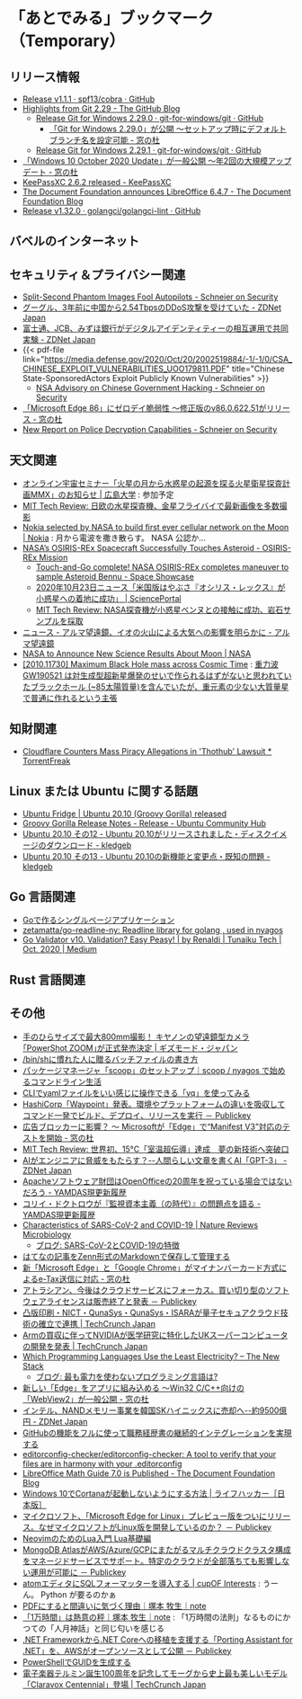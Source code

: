# 「あとでみる」ブックマーク（Temporary）

## リリース情報

- [Release v1.1.1 · spf13/cobra · GitHub](https://github.com/spf13/cobra/releases/tag/v1.1.1)
- [Highlights from Git 2.29 - The GitHub Blog](https://github.blog/2020-10-19-git-2-29-released/)
    - [Release Git for Windows 2.29.0 · git-for-windows/git · GitHub](https://github.com/git-for-windows/git/releases/tag/v2.29.0.windows.1)
        - [「Git for Windows 2.29.0」が公開 ～セットアップ時にデフォルトブランチ名を設定可能 - 窓の杜](https://forest.watch.impress.co.jp/docs/news/1284871.html)
    - [Release Git for Windows 2.29.1 · git-for-windows/git · GitHub](https://github.com/git-for-windows/git/releases/tag/v2.29.1.windows.1)
- [「Windows 10 October 2020 Update」が一般公開 ～年2回の大規模アップデート - 窓の杜](https://forest.watch.impress.co.jp/docs/news/1284147.html)
- [KeePassXC 2.6.2 released - KeePassXC](https://keepassxc.org/blog/2020-10-21-2.6.2-released/)
- [The Document Foundation announces LibreOffice 6.4.7 - The Document Foundation Blog](https://blog.documentfoundation.org/blog/2020/10/22/tdf-announces-libreoffice-647/)
- [Release v1.32.0 · golangci/golangci-lint · GitHub](https://github.com/golangci/golangci-lint/releases/tag/v1.32.0)

## バベルのインターネット


## セキュリティ＆プライバシー関連

- [Split-Second Phantom Images Fool Autopilots - Schneier on Security](https://www.schneier.com/blog/archives/2020/10/split-second-phantom-images-fool-autopilots.html)
- [グーグル、3年前に中国から2.54TbpsのDDoS攻撃を受けていた - ZDNet Japan](https://japan.zdnet.com/article/35161125/)
- [富士通、JCB、みずほ銀行がデジタルアイデンティティーの相互運用で共同実験 - ZDNet Japan](https://japan.zdnet.com/article/35161102/)
- {{< pdf-file link="https://media.defense.gov/2020/Oct/20/2002519884/-1/-1/0/CSA_CHINESE_EXPLOIT_VULNERABILITIES_UOO179811.PDF" title="Chinese State-SponsoredActors Exploit Publicly Known Vulnerabilities" >}}
    - [NSA Advisory on Chinese Government Hacking - Schneier on Security](https://www.schneier.com/blog/archives/2020/10/nsa-advisory-on-chinese-government-hacking.html)
- [「Microsoft Edge 86」にゼロデイ脆弱性 ～修正版のv86.0.622.51がリリース - 窓の杜](https://forest.watch.impress.co.jp/docs/news/1284763.html)
- [New Report on Police Decryption Capabilities - Schneier on Security](https://www.schneier.com/blog/archives/2020/10/new-report-on-police-decryption-capabilities.html)

## 天文関連

- [オンライン宇宙セミナー「火星の月から水惑星の起源を探る火星衛星探査計画MMX」のお知らせ | 広島大学](https://www.hiroshima-u.ac.jp/hasc/news/60627) : 参加予定
- [MIT Tech Review: 日欧の水星探査機、金星フライバイで最新画像を多数撮影](https://www.technologyreview.jp/s/222505/a-spacecraft-en-route-to-mercury-just-caught-this-fresh-new-look-at-venus/)
- [Nokia selected by NASA to build first ever cellular network on the Moon | Nokia](https://www.nokia.com/about-us/news/releases/2020/10/19/nokia-selected-by-nasa-to-build-first-ever-cellular-network-on-the-moon/) : 月から電波を撒き散らす。 NASA 公認か...
- [NASA’s OSIRIS-REx Spacecraft Successfully Touches Asteroid - OSIRIS-REx Mission](https://www.asteroidmission.org/?latest-news=nasas-osiris-rex-spacecraft-successfully-touches-asteroid)
    - [Touch-and-Go complete! NASA OSIRIS-REx completes maneuver to sample Asteroid Bennu - Space Showcase](http://videos.space.com/m/r9Zm0mRL/touch-and-go-complete-nasa-osiris-rex-completes-maneuver-to-sample-asteroid-bennu)
    - [2020年10月23日ニュース「米国版はやぶさ『オシリス・レックス』が小惑星への着地に成功」 | SciencePortal](https://scienceportal.jst.go.jp/news/newsflash_review/newsflash/2020/10/20201023_01.html)
    - [MIT Tech Review: NASA探査機が小惑星ベンヌとの接触に成功、岩石サンプルを採取](https://www.technologyreview.jp/s/223010/osiris-rex-survived-its-touchdown-on-asteroid-bennu-now-we-wait-to-see-if-it-got-a-sample/)
- [ニュース - アルマ望遠鏡、イオの火山による大気への影響を明らかに - アルマ望遠鏡](https://alma-telescope.jp/news/io-202010)
- [NASA to Announce New Science Results About Moon | NASA](https://www.nasa.gov/press-release/nasa-to-announce-new-science-results-about-moon/)
- [[2010.11730] Maximum Black Hole mass across Cosmic Time](https://arxiv.org/abs/2010.11730) : [重力波 GW190521 は対生成型超新星爆発のせいで作られるはずがないと思われていたブラックホール (~85太陽質量)を含んでいたが、重元素の少ない大質量星で普通に作れるという主張](https://twitter.com/norita_kawanaka/status/1319485058118348802)

## 知財関連

- [Cloudflare Counters Mass Piracy Allegations in 'Thothub' Lawsuit * TorrentFreak](https://torrentfreak.com/cloudflare-counters-mass-piracy-allegations-in-thothub-lawsuit-201019/)

## Linux または Ubuntu に関する話題

- [Ubuntu Fridge | Ubuntu 20.10 (Groovy Gorilla) released](http://ubuntu-news.org/2020/10/22/ubuntu-20-10-groovy-gorilla-released/)
- [Groovy Gorilla Release Notes - Release - Ubuntu Community Hub](https://discourse.ubuntu.com/t/groovy-gorilla-release-notes/15533)
- [Ubuntu 20.10 その12 - Ubuntu 20.10がリリースされました・ディスクイメージのダウンロード - kledgeb](https://kledgeb.blogspot.com/2020/10/ubuntu-2010-12-ubuntu-2010.html)
- [Ubuntu 20.10 その13 - Ubuntu 20.10の新機能と変更点・既知の問題 - kledgeb](https://kledgeb.blogspot.com/2020/10/ubuntu-2010-13-ubuntu-2010.html)

## Go 言語関連

- [Goで作るシングルページアプリケーション](https://zenn.dev/nobonobo/books/85e605893d44ebe7dd3f)
- [zetamatta/go-readline-ny: Readline library for golang , used in nyagos](https://github.com/zetamatta/go-readline-ny)
- [Go Validator v10. Validation? Easy Peasy! | by Renaldi | Tunaiku Tech | Oct, 2020 | Medium](https://medium.com/tunaiku-tech/go-validator-v10-c7a4f1be37df)

## Rust 言語関連


## その他

- [手のひらサイズで最大800mm撮影！ キヤノンの望遠鏡型カメラ｢PowerShot ZOOM｣が正式発売決定 | ギズモード・ジャパン](https://www.gizmodo.jp/2020/10/canon-zoom.html)
- [/bin/shに慣れた人に贈るバッチファイルの書き方](https://zenn.dev/zetamatta/books/c84cbe23093eee1b5830)
- [パッケージマネージャ「scoop」のセットアップ｜scoop / nyagos で始めるコマンドライン生活](https://zenn.dev/zetamatta/books/5ac80a9ddb35fef9a146/viewer/218b39)
- [CLIでyamlファイルをいい感じに操作できる「yq」を使ってみる](https://zenn.dev/musyu/articles/a2ffd081b0eb077cf7b5)
- [HashiCorp「Waypoint」発表。環境やプラットフォームの違いを吸収してコマンド一発でビルド、デプロイ、リリースを実行 － Publickey](https://www.publickey1.jp/blog/20/hashicorpwaypoint.html)
- [広告ブロッカーに影響？ ～ Microsoftが「Edge」で“Manifest V3”対応のテストを開始 - 窓の杜](https://forest.watch.impress.co.jp/docs/news/1283503.html)
- [MIT Tech Review: 世界初、15°C「室温超伝導」達成　夢の新技術へ突破口](https://www.technologyreview.jp/s/222136/room-temperature-superconductivity-has-been-achieved-for-the-first-time/)
- [AIがエンジニアに脅威をもたらす？--人間らしい文章を書くAI「GPT-3」 - ZDNet Japan](https://japan.zdnet.com/article/35161001/)
- [Apacheソフトウェア財団はOpenOfficeの20周年を祝っている場合ではないだろう - YAMDAS現更新履歴](https://yamdas.hatenablog.com/entry/20201019/open-letter-to-apache-openoffice)
- [コリイ・ドクトロウが『監視資本主義（の時代）』の問題点を語る - YAMDAS現更新履歴](https://yamdas.hatenablog.com/entry/20201019/cory-doctorow-on-social-dilemma)
- [Characteristics of SARS-CoV-2 and COVID-19 | Nature Reviews Microbiology](https://www.nature.com/articles/s41579-020-00459-7?error=cookies_not_supported&code=70d81179-79f2-4810-afd8-4e9f9b6d57db)
    - [ブログ: SARS-CoV-2とCOVID-19の特徴](https://okuranagaimo.blogspot.com/2020/10/sars-cov-2covid-19.html)
- [はてなの記事をZenn形式のMarkdownで保存して管理する](https://zenn.dev/ikawaha/articles/hatena-20201012-205602)
- [新「Microsoft Edge」と「Google Chrome」がマイナンバーカード方式によるe-Tax送信に対応 - 窓の杜](https://forest.watch.impress.co.jp/docs/news/1283759.html)
- [アトラシアン、今後はクラウドサービスにフォーカス。買い切り型のソフトウェアライセンスは販売終了と発表 － Publickey](https://www.publickey1.jp/blog/20/post_278.html)
- [凸版印刷・NICT・QunaSys・QunaSys・ISARAが量子セキュアクラウド技術の確立で連携  |  TechCrunch Japan](https://jp.techcrunch.com/2020/10/19/quantum-secure-cloud-technology/)
- [Armの買収に伴ってNVIDIAが医学研究に特化したUKスーパーコンピュータの開発を発表  |  TechCrunch Japan](https://jp.techcrunch.com/2020/10/19/2020-10-05-as-it-closes-in-on-arm-nvidia-announces-uk-supercomputer-dedicated-to-medical-research/)
- [Which Programming Languages Use the Least Electricity? – The New Stack](https://thenewstack.io/which-programming-languages-use-the-least-electricity/)
    - [ブログ: 最も電力を使わないプログラミング言語は?](https://okuranagaimo.blogspot.com/2020/10/blog-post_19.html)
- [新しい「Edge」をアプリに組み込める ～Win32 C/C++向けの「WebView2」が一般公開 - 窓の杜](https://forest.watch.impress.co.jp/docs/news/1283885.html)
- [インテル、NANDメモリー事業を韓国SKハイニックスに売却へ--約9500億円 - ZDNet Japan](https://japan.zdnet.com/article/35161208/)
- [GitHubの機能をフルに使って職務経歴書の継続的インテグレーションを実現する](https://zenn.dev/ryo_kawamata/articles/resume-on-github)
- [editorconfig-checker/editorconfig-checker: A tool to verify that your files are in harmony with your .editorconfig](https://github.com/editorconfig-checker/editorconfig-checker)
- [LibreOffice Math Guide 7.0 is Published - The Document Foundation Blog](https://blog.documentfoundation.org/blog/2020/10/20/libreoffice-math-guide-7-0-is-published/)
- [Windows 10でCortanaが起動しないようにする方法 | ライフハッカー［日本版］](https://www.lifehacker.jp/2020/06/how-to-quickly-remove-windows-10s-new-cortana-app.html)
- [マイクロソフト、「Microsoft Edge for Linux」プレビュー版をついにリリース。なぜマイクロソフトがLinux版を開発しているのか？ － Publickey](https://www.publickey1.jp/blog/20/microsoft_edge_for_linuxlinux.html)
- [NeovimのためのLua入門 Lua基礎編](https://zenn.dev/slin/articles/2020-10-19-neovim-lua1)
- [MongoDB AtlasがAWS/Azure/GCPにまたがるマルチクラウドクラスタ構成をマネージドサービスでサポート。特定のクラウドが全部落ちても影響しない運用が可能に － Publickey](https://www.publickey1.jp/blog/20/mongodb_atlasawsazuregcp.html)
- [atomエディタにSQLフォーマッターを導入する | cupOF Interests](https://co.bsnws.net/article/324) : うーん。 Python が要るのかぁ
- [PDFにすると間違いに気づく理由｜塚本 牧生｜note](https://note.com/tsukamoto/n/n0647ca3b053d)
- [「1万時間」は熱意の秤｜塚本 牧生｜note](https://note.com/tsukamoto/n/ncb95be8b8b3c) : 「1万時間の法則」なるものにかつての「人月神話」と同じ匂いを感じる
- [.NET Frameworkから.NET Coreへの移植を支援する「Porting Assistant for .NET」を、AWSがオープンソースとして公開 － Publickey](https://www.publickey1.jp/blog/20/awsnet_frameworknet_coreporting_assistant_for_net.html)
- [PowerShellでGUIDを生成する](https://tech.la-fra.com/2018/06/30/post-86/)
- [電子楽器テルミン誕生100周年を記念してモーグから史上最も美しいモデル「Claravox Centennial」登場  |  TechCrunch Japan](https://jp.techcrunch.com/2020/10/23/2020-10-22-for-the-theremins-100th-anniversary-moog-unveils-the-gorgeous-claravox-centennial/)

<!-- eof -->
